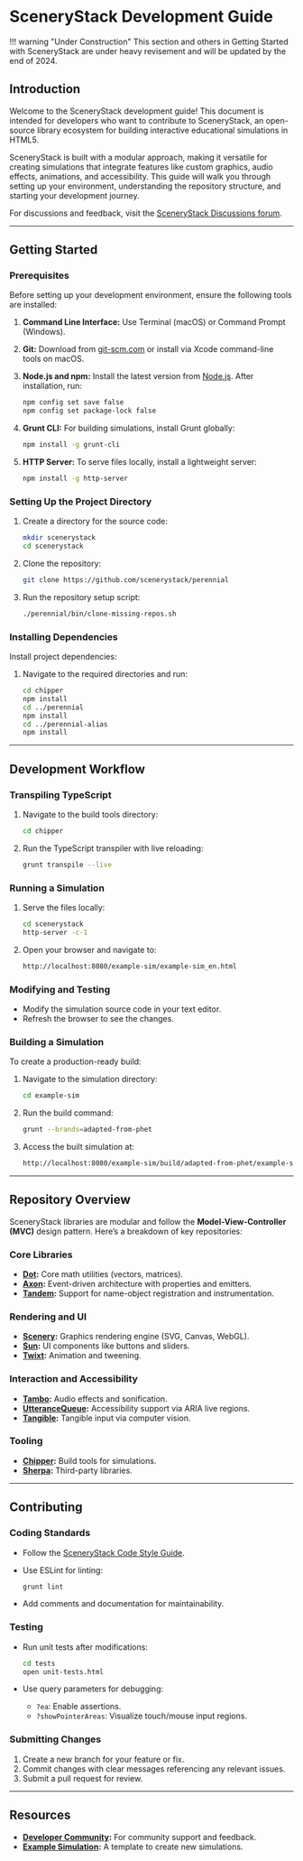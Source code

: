 # SceneryStack Development Guide

!!! warning "Under Construction"
    This section and others in Getting Started with SceneryStack are under heavy revisement and will be updated by the end of 2024.

## Introduction

Welcome to the SceneryStack development guide! This document is intended for developers who want to contribute to SceneryStack, an open-source library ecosystem for building interactive educational simulations in HTML5.

SceneryStack is built with a modular approach, making it versatile for creating simulations that integrate features like custom graphics, audio effects, animations, and accessibility. This guide will walk you through setting up your environment, understanding the repository structure, and starting your development journey.

For discussions and feedback, visit the [SceneryStack Discussions forum](https://github.com/orgs/scenerystack/discussions).

---

## Getting Started

### Prerequisites

Before setting up your development environment, ensure the following tools are installed:

1. **Command Line Interface:** Use Terminal (macOS) or Command Prompt (Windows).
2. **Git:** Download from [git-scm.com](https://git-scm.com/downloads) or install via Xcode command-line tools on macOS.
3. **Node.js and npm:** Install the latest version from [Node.js](https://nodejs.org/). After installation, run:

   ```sh
   npm config set save false
   npm config set package-lock false
   ```

4. **Grunt CLI:** For building simulations, install Grunt globally:

   ```sh
   npm install -g grunt-cli
   ```

5. **HTTP Server:** To serve files locally, install a lightweight server:

   ```sh
   npm install -g http-server
   ```

### Setting Up the Project Directory

1. Create a directory for the source code:

   ```sh
   mkdir scenerystack
   cd scenerystack
   ```

2. Clone the repository:

   ```sh
   git clone https://github.com/scenerystack/perennial
   ```

3. Run the repository setup script:

   ```sh
   ./perennial/bin/clone-missing-repos.sh
   ```

### Installing Dependencies

Install project dependencies:

1. Navigate to the required directories and run:

   ```sh
   cd chipper
   npm install
   cd ../perennial
   npm install
   cd ../perennial-alias
   npm install
   ```

---

## Development Workflow

### Transpiling TypeScript

1. Navigate to the build tools directory:

   ```sh
   cd chipper
   ```

2. Run the TypeScript transpiler with live reloading:

   ```sh
   grunt transpile --live
   ```

### Running a Simulation

1. Serve the files locally:

   ```sh
   cd scenerystack
   http-server -c-1
   ```

2. Open your browser and navigate to:

   ```sh
   http://localhost:8080/example-sim/example-sim_en.html
   ```

### Modifying and Testing

- Modify the simulation source code in your text editor.
- Refresh the browser to see the changes.

### Building a Simulation

To create a production-ready build:

1. Navigate to the simulation directory:

   ```sh
   cd example-sim
   ```

2. Run the build command:

   ```sh
   grunt --brands=adapted-from-phet
   ```

3. Access the built simulation at:

   ```sh
   http://localhost:8080/example-sim/build/adapted-from-phet/example-sim_en_adapted-from-phet.html
   ```

---

## Repository Overview

SceneryStack libraries are modular and follow the **Model-View-Controller (MVC)** design pattern. Here’s a breakdown of key repositories:

### Core Libraries

- **[Dot](https://github.com/scenerystack/dot):** Core math utilities (vectors, matrices).
- **[Axon](https://github.com/scenerystack/axon):** Event-driven architecture with properties and emitters.
- **[Tandem](https://github.com/scenerystack/tandem):** Support for name-object registration and instrumentation.

### Rendering and UI

- **[Scenery](https://github.com/scenerystack/scenery):** Graphics rendering engine (SVG, Canvas, WebGL).
- **[Sun](https://github.com/scenerystack/sun):** UI components like buttons and sliders.
- **[Twixt](https://github.com/scenerystack/twixt):** Animation and tweening.

### Interaction and Accessibility

- **[Tambo](https://github.com/scenerystack/tambo):** Audio effects and sonification.
- **[UtteranceQueue](https://github.com/scenerystack/utterance-queue):** Accessibility support via ARIA live regions.
- **[Tangible](https://github.com/scenerystack/tangible):** Tangible input via computer vision.

### Tooling

- **[Chipper](https://github.com/scenerystack/chipper):** Build tools for simulations.
- **[Sherpa](https://github.com/scenerystack/sherpa):** Third-party libraries.

---

## Contributing

### Coding Standards

- Follow the [SceneryStack Code Style Guide](https://github.com/scenerystack/phet-info/blob/main/code-style-guide.md).
- Use ESLint for linting:

  ```sh
  grunt lint
  ```

- Add comments and documentation for maintainability.

### Testing

- Run unit tests after modifications:

  ```sh
  cd tests
  open unit-tests.html
  ```

- Use query parameters for debugging:
  - `?ea`: Enable assertions.
  - `?showPointerAreas`: Visualize touch/mouse input regions.

### Submitting Changes

1. Create a new branch for your feature or fix.
2. Commit changes with clear messages referencing any relevant issues.
3. Submit a pull request for review.

---

## Resources

- **[Developer Community](../../community/join.md):** For community support and feedback.
- **[Example Simulation](https://github.com/scenerystack/example-sim):** A template to create new simulations.

